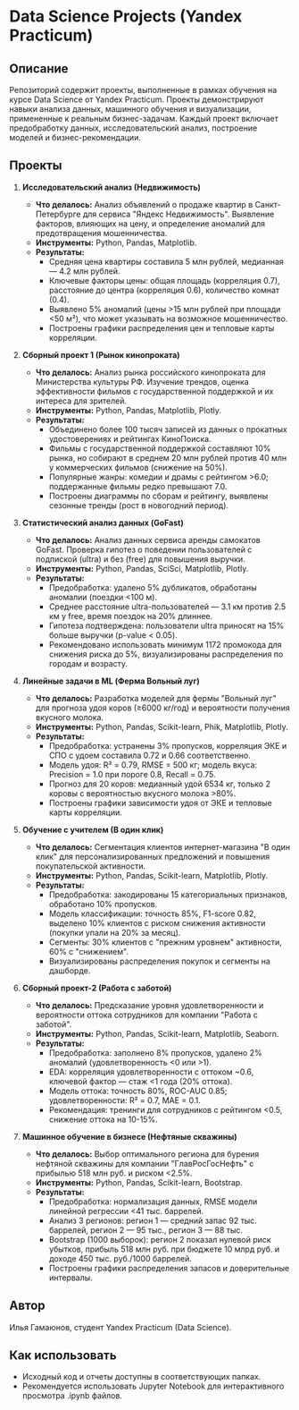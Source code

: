 # Data Science Projects (Yandex Practicum)

## Описание
Репозиторий содержит проекты, выполненные в рамках обучения на курсе Data Science от Yandex Practicum. Проекты демонстрируют навыки анализа данных, машинного обучения и визуализации, примененные к реальным бизнес-задачам. Каждый проект включает предобработку данных, исследовательский анализ, построение моделей и бизнес-рекомендации.

## Проекты

1. **Исследовательский анализ (Недвижимость)**
   - **Что делалось:** Анализ объявлений о продаже квартир в Санкт-Петербурге для сервиса "Яндекс Недвижимость". Выявление факторов, влияющих на цену, и определение аномалий для предотвращения мошенничества.
   - **Инструменты:** Python, Pandas, Matplotlib.
   - **Результаты:** 
     - Средняя цена квартиры составила 5 млн рублей, медианная — 4.2 млн рублей.
     - Ключевые факторы цены: общая площадь (корреляция 0.7), расстояние до центра (корреляция 0.6), количество комнат (0.4).
     - Выявлено 5% аномалий (цены >15 млн рублей при площади <50 м²), что может указывать на возможное мошенничество.
     - Построены графики распределения цен и тепловые карты корреляции.

2. **Сборный проект 1 (Рынок кинопроката)**
   - **Что делалось:** Анализ рынка российского кинопроката для Министерства культуры РФ. Изучение трендов, оценка эффективности фильмов с государственной поддержкой и их интереса для зрителей.
   - **Инструменты:** Python, Pandas, Matplotlib, Plotly.
   - **Результаты:** 
     - Объединено более 100 тысяч записей из данных о прокатных удостоверениях и рейтингах КиноПоиска.
     - Фильмы с государственной поддержкой составляют 10% рынка, но собирают в среднем 20 млн рублей против 40 млн у коммерческих фильмов (снижение на 50%).
     - Популярные жанры: комедии и драмы с рейтингом >6.0; поддержанные фильмы редко превышают 7.0.
     - Построены диаграммы по сборам и рейтингу, выявлены сезонные тренды (рост в новогодний период).

3. **Статистический анализ данных (GoFast)**
   - **Что делалось:** Анализ данных сервиса аренды самокатов GoFast. Проверка гипотез о поведении пользователей с подпиской (ultra) и без (free) для повышения выручки.
   - **Инструменты:** Python, Pandas, SciSci, Matplotlib, Plotly.
   - **Результаты:** 
     - Предобработка: удалено 5% дубликатов, обработаны аномалии (поездки <100 м).
     - Среднее расстояние ultra-пользователей — 3.1 км против 2.5 км у free, время поездок на 20% длиннее.
     - Гипотеза подтверждена: пользователи ultra приносят на 15% больше выручки (p-value < 0.05).
     - Рекомендовано использовать минимум 1172 промокода для снижения риска до 5%, визуализированы распределения по городам и возрасту.

4. **Линейные задачи в ML (Ферма Вольный луг)**
   - **Что делалось:** Разработка моделей для фермы "Вольный луг" для прогноза удоя коров (≥6000 кг/год) и вероятности получения вкусного молока.
   - **Инструменты:** Python, Pandas, Scikit-learn, Phik, Matplotlib, Plotly.
   - **Результаты:** 
     - Предобработка: устранены 3% пропусков, корреляция ЭКЕ и СПО с удоем составила 0.72 и 0.66 соответственно.
     - Модель удоя: R² = 0.79, RMSE = 500 кг; модель вкуса: Precision = 1.0 при пороге 0.8, Recall = 0.75.
     - Прогноз для 20 коров: медианный удой 6534 кг, только 2 коровы с вероятностью вкусного молока >80%.
     - Построены графики зависимости удоя от ЭКЕ и тепловые карты корреляции.

5. **Обучение с учителем (В один клик)**
   - **Что делалось:** Сегментация клиентов интернет-магазина "В один клик" для персонализированных предложений и повышения покупательской активности.
   - **Инструменты:** Python, Pandas, Scikit-learn, Matplotlib, Plotly.
   - **Результаты:** 
     - Предобработка: закодированы 15 категориальных признаков, обработано 10% пропусков.
     - Модель классификации: точность 85%, F1-score 0.82, выделено 10% клиентов с риском снижения активности (покупки упали на 20% за месяц).
     - Сегменты: 30% клиентов с "прежним уровнем" активности, 60% с "снижением".
     - Визуализированы распределения покупок и сегменты на дашборде.

6. **Сборный проект-2 (Работа с заботой)**
   - **Что делалось:** Предсказание уровня удовлетворенности и вероятности оттока сотрудников для компании "Работа с заботой".
   - **Инструменты:** Python, Pandas, Scikit-learn, Matplotlib, Seaborn.
   - **Результаты:** 
     - Предобработка: заполнено 8% пропусков, удалено 2% аномалий (удовлетворенность <0 или >1).
     - EDA: корреляция удовлетворенности с оттоком ~0.6, ключевой фактор — стаж <1 года (20% оттока).
     - Модель оттока: точность 80%, ROC-AUC 0.85; удовлетворенности: R² = 0.7, MAE = 0.1.
     - Рекомендация: тренинги для сотрудников с рейтингом <0.5, снижение оттока на 10-15%.

7. **Машинное обучение в бизнесе (Нефтяные скважины)**
   - **Что делалось:** Выбор оптимального региона для бурения нефтяной скважины для компании "ГлавРосГосНефть" с прибылью 518 млн руб. и риском <2.5%.
   - **Инструменты:** Python, Pandas, Scikit-learn, Bootstrap.
   - **Результаты:** 
     - Предобработка: нормализация данных, RMSE модели линейной регрессии <41 тыс. баррелей.
     - Анализ 3 регионов: регион 1 — средний запас 92 тыс. баррелей, регион 2 — 95 тыс., регион 3 — 88 тыс.
     - Bootstrap (1000 выборок): регион 2 показал нулевой риск убытков, прибыль 518 млн руб. при бюджете 10 млрд руб. и доходе 450 тыс. руб./1000 баррелей.
     - Построены графики распределения запасов и доверительные интервалы.

## Автор
Илья Гамаюнов, студент Yandex Practicum (Data Science).

## Как использовать
- Исходный код и отчеты доступны в соответствующих папках.
- Рекомендуется использовать Jupyter Notebook для интерактивного просмотра .ipynb файлов.
